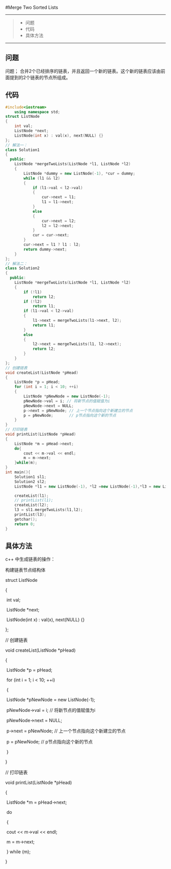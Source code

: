 #Merge Two Sorted Lists

---

> * 问题
> * 代码
> * 具体方法

---

## 问题

问题； 合并2个已经排序的链表，并且返回一个新的链表。这个新的链表应该由前面提到的2个链表的节点所组成。

## 代码

```c++
#include<iostream>
    using namespace std;
struct ListNode
{
    int val;
    ListNode *next;
    ListNode(int x) : val(x), next(NULL) {}
};
// 解法一：
class Solution1
{
  public:
    ListNode *mergeTwoLists(ListNode *l1, ListNode *l2)
    {
        ListNode *dummy = new ListNode(-1), *cur = dummy;
        while (l1 && l2)
        {
            if (l1->val < l2->val)
            {
                cur->next = l1;
                l1 = l1->next;
            }
            else
            {
                cur->next = l2;
                l2 = l2->next;
            }
            cur = cur->next;
        }
        cur->next = l1 ? l1 : l2;
        return dummy->next;
    }
};
// 解法二：
class Solution2
{
  public:
    ListNode *mergeTwoLists(ListNode *l1, ListNode *l2)
    {
        if (!l1)
            return l2;
        if (!l2)
            return l1;
        if (l1->val < l2->val)
        {
            l1->next = mergeTwoLists(l1->next, l2);
            return l1;
        }
        else
        {
            l2->next = mergeTwoLists(l1, l2->next);
            return l2;
        }
    }
};
// 创建链表
void createList(ListNode *pHead)
{
    ListNode *p = pHead;
    for (int i = 1; i < 10; ++i)
    {
        ListNode *pNewNode = new ListNode(-1);
        pNewNode->val = i; // 将新节点的值赋值为i
        pNewNode->next = NULL;
        p->next = pNewNode; // 上一个节点指向这个新建立的节点
        p = pNewNode;       // p节点指向这个新的节点
    }
}
// 打印链表
void printList(ListNode *pHead)
{
    ListNode *m = pHead->next;
    do{
        cout << m->val << endl;
        m = m->next;
    }while(m);
}
int main(){
    Solution1 sl1;
    Solution2 sl2;
    ListNode *l1 = new ListNode(-1), *l2 =new ListNode(-1),*l3 = new ListNode(-1),*p=l3;

    createList(l1);
    // printList(l1);
    createList(l2);
    l3 = sl1.mergeTwoLists(l1,l2);
    printList(l3);
    getchar();
    return 0;
}
```

## 具体方法

c++ 中生成链表的操作：

构建链表节点结构体 

struct ListNode

{

​    int val;

​    ListNode *next;

​    ListNode(int x) : val(x), next(NULL) {}

};

// 创建链表

void createList(ListNode *pHead)

{

​    ListNode *p = pHead;

​    for (int i = 1; i < 10; ++i)

​    {

​        ListNode *pNewNode = new ListNode(-1);

​        pNewNode->val = i; // 将新节点的值赋值为i

​        pNewNode->next = NULL;

​        p->next = pNewNode; // 上一个节点指向这个新建立的节点

​        p = pNewNode;       // p节点指向这个新的节点

​    }

}

// 打印链表

void printList(ListNode *pHead)

{

​    ListNode *m = pHead->next;

​    do

​    {

​        cout << m->val << endl;

​        m = m->next;

​    } while (m);

}